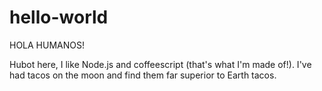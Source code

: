 # hello-world

HOLA HUMANOS!

Hubot here, I like Node.js and coffeescript (that's what I'm made of!).
I've had tacos on the moon and find them far superior to Earth tacos.
